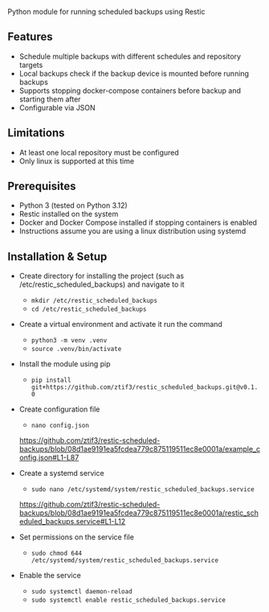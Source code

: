 Python module for running scheduled backups using Restic

## Features
- Schedule multiple backups with different schedules and repository targets
- Local backups check if the backup device is mounted before running backups
- Supports stopping docker-compose containers before backup and starting them after
- Configurable via JSON

## Limitations
- At least one local repository must be configured
- Only linux is supported at this time

## Prerequisites
- Python 3 (tested on Python 3.12)
- Restic installed on the system
- Docker and Docker Compose installed if stopping containers is enabled
- Instructions assume you are using a linux distribution using systemd

## Installation & Setup
- Create directory for installing the project (such as /etc/restic_scheduled_backups) and navigate to it
  - `mkdir /etc/restic_scheduled_backups`
  - `cd /etc/restic_scheduled_backups`
- Create a virtual environment and activate it run the command 
  - `python3 -m venv .venv`
  - `source .venv/bin/activate`
- Install the module using pip
  - `pip install git+https://github.com/ztif3/restic_scheduled_backups.git@v0.1.0`
- Create configuration file
  - `nano config.json`
   
  https://github.com/ztif3/restic-scheduled-backups/blob/08d1ae9191ea5fcdea779c875119511ec8e0001a/example_config.json#L1-L87
- Create a systemd service
  - `sudo nano /etc/systemd/system/restic_scheduled_backups.service`
  
  https://github.com/ztif3/restic-scheduled-backups/blob/08d1ae9191ea5fcdea779c875119511ec8e0001a/restic_scheduled_backups.service#L1-L12
- Set permissions on the service file
  - `sudo chmod 644 /etc/systemd/system/restic_scheduled_backups.service`
- Enable the service
  - `sudo systemctl daemon-reload`
  - `sudo systemctl enable restic_scheduled_backups.service`
